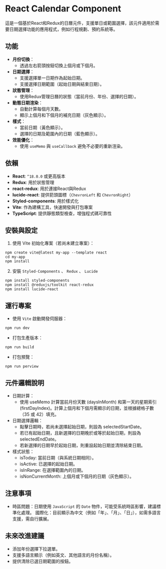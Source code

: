 # React Calendar Component
這是一個基於React和Redux的日曆元件，支援單日或範圍選擇，該元件適用於需要日期選擇功能的應用程式，例如行程規劃、預約系統等。
## 功能
- **月份切換**：
  - 透過左右箭頭按鈕切換上個月或下個月。
- **日期選擇**：
  - 支援選擇單一日期作為起始日期。
  - 支援選擇日期範圍（起始日期與結束日期）。
- **狀態管理**：
  - 使用Redux管理日曆的狀態（當前月份、年份、選擇的日期）。
- **動態日期渲染**：
  - 自動計算每個月天數。
  - 顯示上個月和下個月的補充日期（灰色顯示）。
- **樣式**：
  - 當前日期（黃色顯示）。
  - 選擇的日期及範圍內的日期（藍色顯示）。
- **效能優化**：
  - 使用 `useMemo` 與 `useCallback` 避免不必要的重新渲染。
## 依賴
- **React**: `^18.0.0` 或更高版本
- **Redux**: 用於狀態管理
- **react-redux**: 用於連接React與Redux
- **lucide-react**: 提供箭頭圖標（`ChevronLeft` 和 `ChevronRight`）
- **Styled-components**: 用於樣式化
- **Vite**: 作為建構工具，快速開發與打包專案
- **TypeScript**: 提供靜態類型檢查，增強程式碼可靠性
## 安裝與設定
1. 使用 Vite 初始化專案（若尚未建立專案）：
```bash!
npm create vite@latest my-app --template react
cd my-app
npm install
```
2. 安裝 `Styled-Components` 、 `Redux` 、 `Lucide`
```bash!
npm install styled-components
npm install @reduxjs/toolkit react-redux
npm install lucide-react
```
## 運行專案
- 使用 `Vite` 啟動開發伺服器：
```bash!
npm run dev
```
- 打包生產版本：
```bash!
npm run build
```
- 打包預覽：
```bash!
npm run perview
```
## 元件邏輯說明
- 日期計算：
    - 使用 useMemo 計算當前月份天數 (daysInMonth) 和第一天的星期索引 (firstDayIndex)。計算上個月和下個月需顯示的日期，並根據總格子數（35 或 42）填充。
- 日期選擇邏輯：
    - 點擊日期時，若尚未選擇起始日期，則設為 selectedStartDate。
    - 若已有起始日期，且新選擇的日期晚於或等於起始日期，則設為 selectedEndDate。
    - 若新選擇的日期早於起始日期，則重設起始日期並清除結束日期。
- 樣式狀態：
    - isToday: 當前日期（與系統日期相同）。
    - isActive: 已選擇的起始日期。
    - isInRange: 在選擇範圍內的日期。
    - isNonCurrentMonth: 上個月或下個月的日期（灰色顯示）。
## 注意事項
- 時區問題：日期使用 `JavaScript` 的 `Date` 物件，可能受系統時區影響，建議標準化處理。
國際化：目前顯示為中文（例如「年」、「月」、「日」），如需多語言支援，需自行擴展。
## 未來改進建議
- 添加年份選擇下拉選單。
- 支援多語言顯示（例如英文、其他語言的月份名稱）。
- 提供清除已選日期範圍的按鈕。